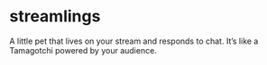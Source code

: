 # streamlings
A little pet that lives on your stream and responds to chat. It’s like a Tamagotchi powered by your audience.
